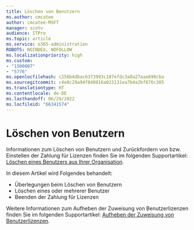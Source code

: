 ```yaml
---
title: Löschen von Benutzern
ms.author: cmcatee
author: cmcatee-MSFT
manager: scotv
audience: ITPro
ms.topic: article
ms.service: o365-administration
ROBOTS: NOINDEX, NOFOLLOW
ms.localizationpriority: high
ms.custom:
- "1500007"
- "5776"
ms.openlocfilehash: c256b4dbac6373993c187efdc3a0a27aae690cba
ms.sourcegitcommit: c4e8c29a94f840816a023131ea7b4a2bf876c305
ms.translationtype: HT
ms.contentlocale: de-DE
ms.lasthandoff: 06/29/2022
ms.locfileid: "66341574"
---
```

# <a name="delete-one-or-more-users"></a>Löschen von Benutzern

Informationen zum Löschen von Benutzern und Zurückfordern von bzw. Einstellen der Zahlung für Lizenzen finden Sie im folgenden Supportartikel: [Löschen eines Benutzers aus Ihrer Organisation](https://docs.microsoft.com/microsoft-365/admin/add-users/delete-a-user).

In diesem Artikel wird Folgendes behandelt:

- Überlegungen beim Löschen von Benutzern
- Löschen eines oder mehrerer Benutzer
- Beenden der Zahlung für Lizenzen

Weitere Informationen zum Aufheben der Zuweisung von Benutzerlizenzen finden Sie im folgenden Supportartikel: [Aufheben der Zuweisung von Benutzerlizenzen](https://docs.microsoft.com/microsoft-365/admin/manage/remove-licenses-from-users).